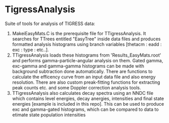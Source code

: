 # TigressAnalysis
Suite of tools for analysis of TIGRESS data:



1. MakeiEasyMats.C is the prerequisite file for TTigressAnalysis. It searches for TTrees entitled "EasyTree" inside data files and produces formatted analysis histograms using branch variables [thetacm : eadd : exc : type : etc..].
2. TTigressAnalysis loads these histograms from 'Results_EasyMats.root' and performs gamma-particle-angular analysis on them. Gated gamma, exc-gamma and gamma-gamma histograms can be made with background subtraction done automatically. There are functions to calculate the efficency curve from an input data file and also energy resolution. There are also custom preak-fitting functions for extracting peak counts etc. and some Doppler correction analysis tools.  
3. TTigressAnalysis also calculates decay spectra using an NNDC file which contains level energies, decay anergies, intensities and final state energies [example is included in this repo]. This can be used to produce exc and gamma-gated histograms, which can be compared to data to etimate state population intensities
